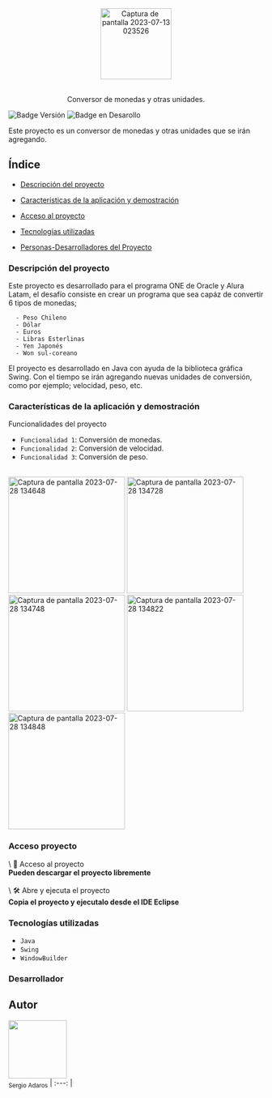 <div align="center"><img width="140" alt="Captura de pantalla 2023-07-13 023526" src="https://github.com/Sergio-Adaros/Conversor/assets/77218487/e0485278-bb6f-4a26-9a9d-8ea1abcb99ff"></div>
<br>
<p align="center">Conversor de monedas y otras unidades.</p>

![Badge Versión](https://img.shields.io/badge/Versi%C3%B3n-1.0-blue)
![Badge en Desarollo](https://img.shields.io/badge/Estado-En%20desarrollo-blue)

<p>Este proyecto es un conversor de monedas y otras unidades que se irán agregando.</p>

<h2>Índice</h2>

* [Descripción del proyecto](#descripción-del-proyecto)

* [Características de la aplicación y demostración](#características-de-la-aplicación-y-demostración)

* [Acceso al proyecto](#acceso-proyecto)

* [Tecnologías utilizadas](#tecnologías-utilizadas)

* [Personas-Desarrolladores del Proyecto](#desarrollador)

<h3>Descripción del proyecto</h3>
<p>Este proyecto es desarrollado para el programa ONE de Oracle y Alura Latam, el desafío consiste en crear un programa que sea capáz de convertir 6 tipos de monedas;</p>

      - Peso Chileno
      - Dólar
      - Euros
      - Libras Esterlinas
      - Yen Japonés
      - Won sul-coreano
      
<p>El proyecto es desarrollado en Java con ayuda de la biblioteca gráfica Swing. Con el tiempo se irán agregando nuevas unidades de conversión, como por ejemplo; velocidad, peso, etc.</p>


<h3>Características de la aplicación y demostración</h3>

Funcionalidades del proyecto

- `Funcionalidad 1`: Conversión de monedas.
- `Funcionalidad 2`: Conversión de velocidad.
- `Funcionalidad 3`: Conversión de peso.
<br>
<img width="230" alt="Captura de pantalla 2023-07-28 134648" src="https://github.com/Sergio-Adaros/Conversor/assets/77218487/ad26ae16-4c5a-479b-bbbf-bd14e8b8736b">
<img width="230" alt="Captura de pantalla 2023-07-28 134728" src="https://github.com/Sergio-Adaros/Conversor/assets/77218487/e584a72b-907f-456a-ab79-327dc6ddf997">
<img width="230" alt="Captura de pantalla 2023-07-28 134748" src="https://github.com/Sergio-Adaros/Conversor/assets/77218487/038b30fa-6fcf-4cc3-81f9-36c8fdbc0d01">
<img width="230" alt="Captura de pantalla 2023-07-28 134822" src="https://github.com/Sergio-Adaros/Conversor/assets/77218487/89ae23db-50bb-481d-9125-0a78a440f20d">
<img width="230" alt="Captura de pantalla 2023-07-28 134848" src="https://github.com/Sergio-Adaros/Conversor/assets/77218487/472608bc-1fed-4e32-bbda-099f680c0c66">



<h3>Acceso proyecto</h3>

\ 📁 Acceso al proyecto
<br>
**Pueden descargar el proyecto libremente**
<br><br>
\ 🛠️ Abre y ejecuta el proyecto
<br>
**Copia el proyecto y ejecutalo desde el IDE Eclipse**
<br>

<h3>Tecnologías utilizadas</h3>

- `Java`
- `Swing`
- `WindowBuilder`
  
<h3>Desarrollador</h3>

## Autor

<img src="https://github.com/sergio-adaros.png" width=115><br><sub>Sergio Adaros</sub>
| :---: |

